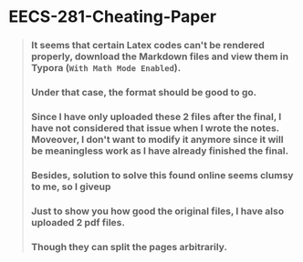 # EECS-281-Cheating-Paper
> ### It seems that certain Latex codes can't be rendered properly, download the Markdown files and view them in Typora (```With Math Mode Enabled```).
> ### Under that case, the format should be good to go.
> ### Since I have only uploaded these 2 files after the final, I have not considered that issue when I wrote the notes. Moveover, I don't want to modify it anymore since it will be meaningless work as I have already finished the final.
> ### Besides, solution to solve this found online seems clumsy to me, so I giveup
> ### Just to show you how good the original files, I have also uploaded 2 pdf files.
> ### Though they can split the pages arbitrarily.

